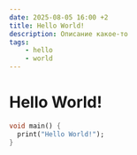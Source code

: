 ```yaml
---
date: 2025-08-05 16:00 +2
title: Hello World!
description: Описание какое-то
tags:
    - hello
    - world
---
```


# Hello World!

```dart
void main() {
  print("Hello World!");
}
```
